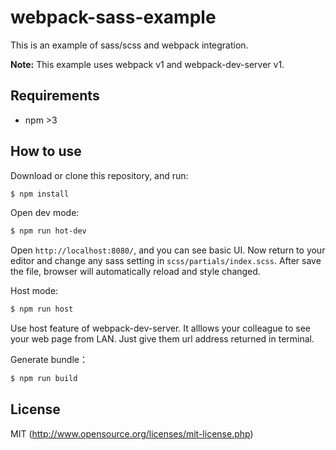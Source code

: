 # webpack-sass-example

This is an example of sass/scss and webpack integration.

**Note:** This example uses webpack v1 and webpack-dev-server v1.

## Requirements
- npm >3

## How to use

Download or clone this repository, and run:
```bash
$ npm install
```

Open dev mode:
```bash
$ npm run hot-dev
```

Open `http://localhost:8080/`, and you can see basic UI. Now return to your editor and change any sass setting in `scss/partials/index.scss`. After save the file, browser will automatically reload and style changed.

Host mode:
```bash
$ npm run host
```

Use host feature of webpack-dev-server. It alllows your colleague to see your web page from LAN. Just give them url address returned in terminal.

Generate bundle：
```bash
$ npm run build
```

## License

MIT (http://www.opensource.org/licenses/mit-license.php)
